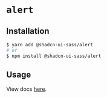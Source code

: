 # `alert`

## Installation

```sh
$ yarn add @shadcn-ui-sass/alert
# or
$ npm install @shadcn-ui-sass/alert
```

## Usage

View docs [here](https://shadcn-ui-sass.com/docs/components/alert).
